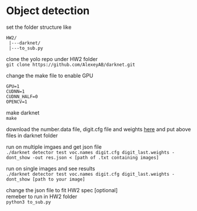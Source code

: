 # Object detection

set the folder structure like<br/>
```
HW2/
 |---darknet/
 |---to_sub.py 
```
 
clone the yolo repo under HW2 folder<br/>
```git clone https://github.com/AlexeyAB/darknet.git```

change the make file to enable GPU<br/>
```
GPU=1
CUDNN=1
CUDNN_HALF=0
OPENCV=1
```

make darknet<br/>
```make```

download the number.data file, digit.cfg file and weights [here](https://drive.google.com/drive/folders/1tJ12o1Q7DQZnvXuE8Gmc835qIs6zmHTK?usp=sharing)
and put above files in darknet folder

run on multiple imgaes and get json file<br/>
```./darknet detector test voc.names digit.cfg digit_last.weights -dont_show -out res.json < [path of .txt containing images]```

run on single images and see results<br/>
```./darknet detector test voc.names digit.cfg digit_last.weights -dont_show [path to your image]```


change the json file to fit HW2 spec [optional]<br/>
remeber to run in HW2 folder<br/>
```python3 to_sub.py```
